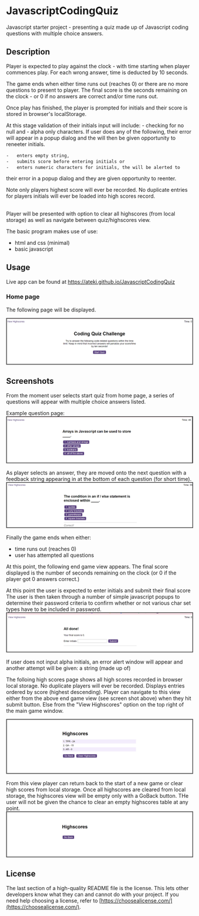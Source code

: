 # JavascriptCodingQuiz
Javascript starter project - presenting a quiz made up of Javascript coding questions
with multiple choice answers.

## Description
Player is expected to play against the clock - with time starting when player commences play.
For each wrong answer, time is deducted by 10 seconds.
<br>

The game ends when either time runs out (reaches 0) or there are no more questions to present to player.
The final score is the seconds remaining on the clock - or 0 if no answers are correct and/or time runs out.
<br>

Once play has finished, the player is prompted for initials and their score is stored in browser's localStorage.

At this stage validation of their initials input will include:
    - checking for no null and 
    -  alpha only characters.
If user does any of the following, their error will appear in a popup dialog and the will then be given opportunity to reneeter initials.

    -   enters empty string, 
    -   submits score before entering initials or 
    -   enters numeric characters for initials, the will be alerted to
their error in a popup dialog and they are given opportunity to reenter.

Note only players highest score will ever be recorded.
No duplicate entries for players initials will ever be loaded into high scores record.

<br>
Player will be presented with option to clear all highscores (from local storage) as well as navigate between quiz/highscores view.



The basic program makes  use of use:

- html and css (minimal)
- basic javascript



## Usage
Live app can be found at https://ateki.github.io/JavascriptCodingQuiz

### Home page
The following page will be displayed. <br>

<div> <img src=assets/images/home_quiz_start.png alt="Home Screen"  style=" margin-right: 10px; border: 2px solid #555;"  />
</div>


## Screenshots
From the moment user selects start quiz from home page, a series of questions will appear with multiple choice answers listed.



Example question page: 
<img src=assets/images/question_example.png alt="Example question prompt"  style=" margin-right: 10px; border: 2px solid #555;" /> <br>

As player selects an answer, they are moved onto the next question with a feedback string appearing in at the bottom of each question (for short time).<br>
<img src=assets/images/question_feedback_example.png alt="Example question prompt" style=" margin-right: 10px; border: 2px solid #555;" /> <br>


Finally the game ends when either:
<ul>
    <li>time runs out (reaches 0)</li>
    <li>user has attempted all questions</li>
</ul>

At this point, the following end game view appears.  The final score displayed is the number of seconds remaining on the clock (or 0 if the player got 0 answers correct.) 


At this point the user  is expected to enter initials and submit their final score
The user is then taken through a number of simple javascript popups to determine their password criteria to confirm whether or not various char set types have to be included in password.
<img src=assets/images/end_game_view.png alt="End of game and final score view"  style=" margin-right: 10px; border: 2px solid #555;"/>


If user does not input alpha initials, an error alert window will appear and another attempt will be given:
 a string (made up of)



The folloing high scores page shows all high scores recorded in browser local storage.  No duplicate players will ever be recorded.
Displays entries ordered by score (highest descending).
Player can navigate to this view either from the above end game view (see screen shot above) when they hit submit button.
Else from the "View Highscores" option on the top right of the main game window.

<img src=assets/images/highscores_example.png alt="View of highscores"   style=" margin-right: 10px; border: 2px solid #555;" />



From this view player can return back to the start of a new game or clear high scores from local storage.
Once all highscores are cleared from local storage, the highscores view will be empty only with a GoBack button.
THe user will not be given the chance to clear an empty highscores table at any point.
<img src=assets/images/empty_highscores_view.png alt="Empty highscores view"   style=" margin-right: 10px; border: 2px solid #555;" />


## License

The last section of a high-quality README file is the license. This lets other developers know what they can and cannot do with your project. If you need help choosing a license, refer to [https://choosealicense.com/](https://choosealicense.com/).


